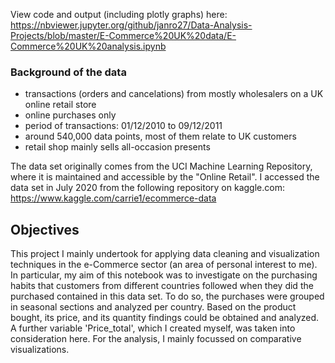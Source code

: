 View code and output (including plotly graphs) here: https://nbviewer.jupyter.org/github/janro27/Data-Analysis-Projects/blob/master/E-Commerce%20UK%20data/E-Commerce%20UK%20analysis.ipynb


### Background of the data

- transactions (orders and cancelations) from mostly wholesalers on a UK online retail store
- online purchases only
- period of transactions: 01/12/2010 to 09/12/2011
- around 540,000 data points, most of them relate to UK customers
- retail shop mainly sells all-occasion presents

The data set originally comes from the UCI Machine Learning Repository, where it is maintained and accessible by the "Online Retail". I accessed the data set in July 2020 from the following repository on kaggle.com: https://www.kaggle.com/carrie1/ecommerce-data


## Objectives

This project I mainly undertook for applying data cleaning and visualization techniques in the e-Commerce sector (an area of personal interest to me). In particular, my aim of this notebook was to investigate on the purchasing habits that customers from different countries followed when they did the purchased contained in this data set.
To do so, the purchases were grouped in seasonal sections and analyzed per country. Based on the product bought, its price, and its quantity findings could be obtained and analyzed. A further variable 'Price_total', which I created myself, was taken into consideration here.
For the analysis, I mainly focussed on comparative visualizations. 

